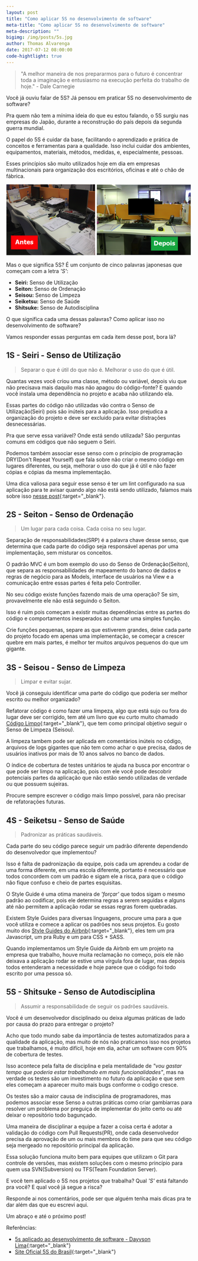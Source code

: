 ```yaml
---
layout: post
title: "Como aplicar 5S no desenvolvimento de software"
meta-title: "Como aplicar 5S no desenvolvimento de software"
meta-description: ""
bigimg: /img/posts/5s.jpg
author: Thomas Alvarenga
date: 2017-07-12 08:00:00
code-hightlight: true
---
```


> "A melhor maneira de nos prepararmos para o futuro é concentrar toda a imaginação e entusiasmo na execução perfeita do trabalho de hoje." - Dale Carnegie

Você já ouviu falar de 5S? Já pensou em praticar 5S no desenvolvimento de software?

Pra quem não tem a mínima ideia do que eu estou falando, o 5S surgiu nas empresas do Japão, durante a reconstrução do país depois da segunda guerra mundial.

O papel do 5S é cuidar da base, facilitando o aprendizado e prática de conceitos e ferramentas para a qualidade. Isso inclui cuidar dos ambientes, equipamentos, materiais, métodos, medidas, e, especialmente, pessoas.

Esses princípios são muito utilizados hoje em dia em empresas multinacionais para organização dos escritórios, oficinas e até o chão de fábrica.

![Antes e Depois do 5S](img/posts/5s-antes-depois.png)

Mas o que significa 5S? É um conjunto de cinco palavras japonesas que começam com a letra *'S'*:

* **Seiri:** Senso de Utilização
* **Seiton:** Senso de Ordenação
* **Seisou:** Senso de Limpeza
* **Seiketsu:** Senso de Saúde
* **Shitsuke:** Senso de Autodisciplina

O que significa cada uma dessas palavras? Como aplicar isso no desenvolvimento de software?

Vamos responder essas perguntas em cada item desse post, bora lá?

## 1S - Seiri - Senso de Utilização

> Separar o que é útil do que não é. Melhorar o uso do que é útil.

Quantas vezes você criou uma classe, método ou variável, depois viu que não precisava mais daquilo mas não apagou do código-fonte? E quando você instala uma dependência no projeto e acaba não utilizando ela.

Essas partes do código não utilizadas vão contra o Senso de Utilização(Seiri) pois são inúteis para a aplicação. Isso prejudica a organização do projeto e deve ser excluido para evitar distrações desnecessárias.

Pra que serve essa variável? Onde está sendo utilizada? São perguntas comuns em códigos que não seguem o Seiri.

Podemos também associar esse senso com o princípio de programação DRY(Don't Repeat Yourself) que fala sobre não criar o mesmo código em lugares diferentes, ou seja, melhorar o uso do que já é útil e não fazer cópias e cópias da mesma implementação.

Uma dica valiosa para seguir esse senso é ter um lint configurado na sua aplicação para te avisar quando algo não está sendo utilizado, falamos mais sobre isso [nesse post](http://mindsetboaspraticas.com.br/qualidade-de-software-5-dicas-para-nao-tornar-seu-sistema-legado){:target="_blank"}.

## 2S - Seiton - Senso de Ordenação

> Um lugar para cada coisa. Cada coisa no seu lugar.

Separação de responsabilidades(SRP) é a palavra chave desse senso, que determina que cada parte do código seja responsável apenas por uma implementação, sem misturar os conceitos.

O padrão MVC é um bom exemplo do uso do Senso de Ordenação(Seiton), que separa as responsabilidades de mapeamento do banco de dados e regras de negócio para as Models, interface de usuários na View e a comunicação entre essas partes é feita pelo Controller.

No seu código existe funções fazendo mais de uma operação? Se sim, provavelmente ele não está seguindo o Seiton.

Isso é ruim pois começam a existir muitas dependências entre as partes do código e comportamentos inesperados ao chamar uma simples função.

Crie funções pequenas, separe as que estiverem grandes, deixe cada parte do projeto focado em apenas uma implementação, se começar a crescer quebre em mais partes, é melhor ter muitos arquivos pequenos do que um gigante.

## 3S - Seisou - Senso de Limpeza

> Limpar e evitar sujar.

Você já conseguiu identificar uma parte do código que poderia ser melhor escrito ou melhor organizado?

Refatorar código é como fazer uma limpeza, algo que está sujo ou fora do lugar deve ser corrigido, tem até um livro que eu curto muito chamado [Código Limpo](https://www.amazon.com.br/C%C3%B3digo-Limpo-Habilidades-Pr%C3%A1ticas-Software/dp/8576082675){:target="_blank"}, que tem como principal objetivo seguir o Senso de Limpeza (Seisou).

A limpeza tambem pode ser aplicada em comentários inúteis no código, arquivos de logs gigantes que não tem como achar o que precisa, dados de usuários inativos por mais de 10 anos salvos no banco de dados.

O índice de cobertura de testes unitários te ajuda na busca por encontrar o que pode ser limpo na aplicação, pois com ele você pode descobrir potenciais partes da aplicação que não estão sendo utilizadas de verdade ou que possuem sujeiras.

Procure sempre escrever o código mais limpo possível, para não precisar de refatorações futuras.

## 4S - Seiketsu - Senso de Saúde

> Padronizar as práticas saudáveis.

Cada parte do seu código parece seguir um padrão diferente dependendo do desenvolvedor que implementou?

Isso é falta de padronização da equipe, pois cada um aprendeu a codar de uma forma diferente, em uma escola diferente, portanto é necessário que todos concordem com um padrão e sigam ele a risca, para que o código não fique confuso e cheio de partes esquisitas.

O Style Guide é uma otima maneira de *'forçar'* que todos sigam o mesmo padrão ao codificar, pois ele determina regras a serem seguidas e alguns até não permitem a aplicação rodar se essas regras forem quebradas.

Existem Style Guides para diversas linguagens, procure uma para a que você utiliza e comece a aplicar os padrões nos seus projetos. Eu gosto muito dos [Style Guides do Airbnb](http://airbnb.io/projects/styleguides/){:target="_blank"}, eles tem um pra Javascript, um pra Ruby e um para CSS + SASS.

Quando implementamos um Style Guide da Airbnb em um projeto na empresa que trabalho, houve muita reclamação no começo, pois ele não deixava a aplicação rodar se estive uma vírgula fora de lugar, mas depois todos entenderam a necessidade e hoje parece que o código foi todo escrito por uma pessoa só.

## 5S - Shitsuke - Senso de Autodisciplina

> Assumir a responsabilidade de seguir os padrões saudáveis.

Você é um desenvolvedor disciplinado ou deixa algumas práticas de lado por causa do prazo para entregar o projeto?

Acho que todo mundo sabe da importância de testes automatizados para a qualidade da aplicação, mas muito de nós não praticamos isso nos projetos que trabalhamos, é muito difícil, hoje em dia, achar um software com 90% de cobertura de testes.

Isso acontece pela falta de disciplina e pela mentalidade de *"vou gastar tempo que poderia estar trabalhando em mais funcionalidades"*, mas na verdade os testes são um investimento no futuro da aplicação e que sem eles começam a aparecer muito mais bugs conforme o codigo cresce.

Os testes são a maior causa de indisciplina de programadores, mas podemos associar esse Senso a outras práticas como criar gambiarras para resolver um problema por preguiça de implementar do jeito certo ou até deixar o repositório todo bagunçado.

Uma maneira de disciplinar a equipe a fazer a coisa certa é adotar a validação do código com Pull Requests(PR), onde cada desenvolvedor precisa da aprovação de um ou mais membros do time para que seu código seja mergeado no repositório principal da aplicação.

Essa solução funciona muito bem para equipes que utilizam o Git para controle de versões, mas existem soluções com o mesmo princípio para quem usa SVN(Subversion) ou TFS(Team Foundation Server).

E você tem aplicado o 5S nos projetos que trabalha? Qual *'S'* está faltando pra você? E qual você já segue a risca?

Responde ai nos comentários, pode ser que alguém tenha mais dicas pra te dar além das que eu escrevi aqui.

Um abraço e até o próximo post!

Referências:

- [5s aplicado ao desenvolvimento de software - Dayvson Lima](https://pt.slideshare.net/dayvsonlima1/5s-aplicado-ao-desenvolvimento-de-software){:target="_blank"}
- [Site Oficial 5S do Brasil](http://5s.com.br/){:target="_blank"}